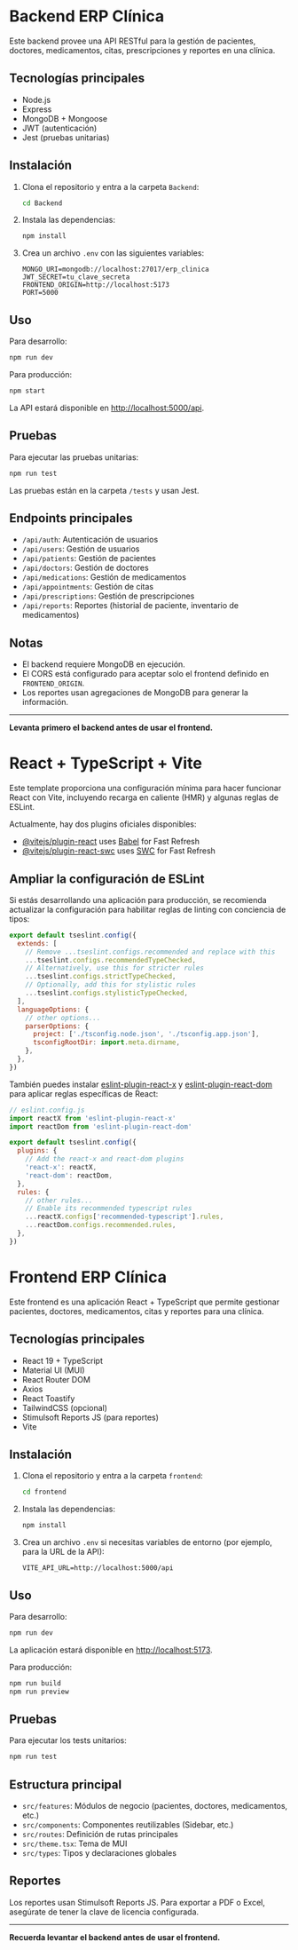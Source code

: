 # Backend ERP Clínica

Este backend provee una API RESTful para la gestión de pacientes, doctores, medicamentos, citas, prescripciones y reportes en una clínica.

## Tecnologías principales

- Node.js
- Express
- MongoDB + Mongoose
- JWT (autenticación)
- Jest (pruebas unitarias)

## Instalación

1. Clona el repositorio y entra a la carpeta `Backend`:

   ```bash
   cd Backend
   ```

2. Instala las dependencias:

   ```bash
   npm install
   ```

3. Crea un archivo `.env` con las siguientes variables:

   ```
   MONGO_URI=mongodb://localhost:27017/erp_clinica
   JWT_SECRET=tu_clave_secreta
   FRONTEND_ORIGIN=http://localhost:5173
   PORT=5000
   ```

## Uso

Para desarrollo:

```bash
npm run dev
```

Para producción:

```bash
npm start
```

La API estará disponible en [http://localhost:5000/api](http://localhost:5000/api).

## Pruebas

Para ejecutar las pruebas unitarias:

```bash
npm run test
```

Las pruebas están en la carpeta `/tests` y usan Jest.

## Endpoints principales

- `/api/auth`: Autenticación de usuarios
- `/api/users`: Gestión de usuarios
- `/api/patients`: Gestión de pacientes
- `/api/doctors`: Gestión de doctores
- `/api/medications`: Gestión de medicamentos
- `/api/appointments`: Gestión de citas
- `/api/prescriptions`: Gestión de prescripciones
- `/api/reports`: Reportes (historial de paciente, inventario de medicamentos)

## Notas

- El backend requiere MongoDB en ejecución.
- El CORS está configurado para aceptar solo el frontend definido en `FRONTEND_ORIGIN`.
- Los reportes usan agregaciones de MongoDB para generar la información.

---

**Levanta primero el backend antes de usar el frontend.**

# React + TypeScript + Vite

Este template proporciona una configuración mínima para hacer funcionar React con Vite, incluyendo recarga en caliente (HMR) y algunas reglas de ESLint.

Actualmente, hay dos plugins oficiales disponibles:

- [@vitejs/plugin-react](https://github.com/vitejs/vite-plugin-react/blob/main/packages/plugin-react) uses [Babel](https://babeljs.io/) for Fast Refresh
- [@vitejs/plugin-react-swc](https://github.com/vitejs/vite-plugin-react/blob/main/packages/plugin-react-swc) uses [SWC](https://swc.rs/) for Fast Refresh

## Ampliar la configuración de ESLint

Si estás desarrollando una aplicación para producción, se recomienda actualizar la configuración para habilitar reglas de linting con conciencia de tipos:

```js
export default tseslint.config({
  extends: [
    // Remove ...tseslint.configs.recommended and replace with this
    ...tseslint.configs.recommendedTypeChecked,
    // Alternatively, use this for stricter rules
    ...tseslint.configs.strictTypeChecked,
    // Optionally, add this for stylistic rules
    ...tseslint.configs.stylisticTypeChecked,
  ],
  languageOptions: {
    // other options...
    parserOptions: {
      project: ['./tsconfig.node.json', './tsconfig.app.json'],
      tsconfigRootDir: import.meta.dirname,
    },
  },
})
```

También puedes instalar [eslint-plugin-react-x](https://github.com/Rel1cx/eslint-react/tree/main/packages/plugins/eslint-plugin-react-x) y [eslint-plugin-react-dom](https://github.com/Rel1cx/eslint-react/tree/main/packages/plugins/eslint-plugin-react-dom) para aplicar reglas específicas de React:

```js
// eslint.config.js
import reactX from 'eslint-plugin-react-x'
import reactDom from 'eslint-plugin-react-dom'

export default tseslint.config({
  plugins: {
    // Add the react-x and react-dom plugins
    'react-x': reactX,
    'react-dom': reactDom,
  },
  rules: {
    // other rules...
    // Enable its recommended typescript rules
    ...reactX.configs['recommended-typescript'].rules,
    ...reactDom.configs.recommended.rules,
  },
})
```

# Frontend ERP Clínica

Este frontend es una aplicación React + TypeScript que permite gestionar pacientes, doctores, medicamentos, citas y reportes para una clínica.

## Tecnologías principales

- React 19 + TypeScript
- Material UI (MUI)
- React Router DOM
- Axios
- React Toastify
- TailwindCSS (opcional)
- Stimulsoft Reports JS (para reportes)
- Vite

## Instalación

1. Clona el repositorio y entra a la carpeta `frontend`:

   ```bash
   cd frontend
   ```

2. Instala las dependencias:

   ```bash
   npm install
   ```

3. Crea un archivo `.env` si necesitas variables de entorno (por ejemplo, para la URL de la API):

   ```
   VITE_API_URL=http://localhost:5000/api
   ```

## Uso

Para desarrollo:

```bash
npm run dev
```

La aplicación estará disponible en [http://localhost:5173](http://localhost:5173).

Para producción:

```bash
npm run build
npm run preview
```

## Pruebas

Para ejecutar los tests unitarios:

```bash
npm run test
```

## Estructura principal

- `src/features`: Módulos de negocio (pacientes, doctores, medicamentos, etc.)
- `src/components`: Componentes reutilizables (Sidebar, etc.)
- `src/routes`: Definición de rutas principales
- `src/theme.tsx`: Tema de MUI
- `src/types`: Tipos y declaraciones globales

## Reportes

Los reportes usan Stimulsoft Reports JS. Para exportar a PDF o Excel, asegúrate de tener la clave de licencia configurada.

---

**Recuerda levantar el backend antes de usar el frontend.**
